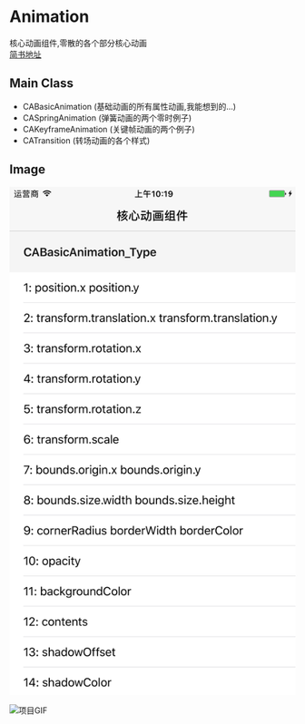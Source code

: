 # Animation
核心动画组件,零散的各个部分核心动画<br/>
[简书地址](http://www.jianshu.com/p/e8f314d8997b)<br>

## Main Class
* CABasicAnimation (基础动画的所有属性动画,我能想到的...)
* CASpringAnimation (弹簧动画的两个零时例子)
* CAKeyframeAnimation (关键帧动画的两个例子)
* CATransition (转场动画的各个样式)

## Image
![项目截图](https://github.com/SupermanChao/img-folder/blob/master/%E6%A0%B8%E5%BF%83%E5%8A%A8%E7%94%BB%E7%BB%84%E4%BB%B6.png)

![项目GIF](https://github.com/SupermanChao/img-folder/blob/master/%E6%A0%B8%E5%BF%83%E5%8A%A8%E7%94%BB%E7%BB%84%E4%BB%B6.gif)
